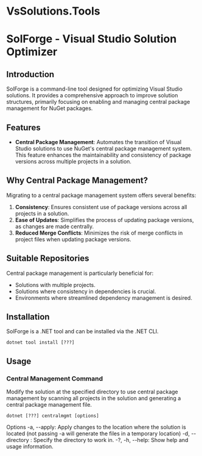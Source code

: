 # VsSolutions.Tools

# SolForge - Visual Studio Solution Optimizer

## Introduction

SolForge is a command-line tool designed for optimizing Visual Studio solutions. It provides a comprehensive approach to improve solution structures, primarily focusing on enabling and managing central package management for NuGet packages.

## Features

- **Central Package Management**: Automates the transition of Visual Studio solutions to use NuGet's central package management system. This feature enhances the maintainability and consistency of package versions across multiple projects in a solution.

## Why Central Package Management?

Migrating to a central package management system offers several benefits:
1. **Consistency**: Ensures consistent use of package versions across all projects in a solution.
2. **Ease of Updates**: Simplifies the process of updating package versions, as changes are made centrally.
3. **Reduced Merge Conflicts**: Minimizes the risk of merge conflicts in project files when updating package versions.

## Suitable Repositories

Central package management is particularly beneficial for:
- Solutions with multiple projects.
- Solutions where consistency in dependencies is crucial.
- Environments where streamlined dependency management is desired.

## Installation

SolForge is a .NET tool and can be installed via the .NET CLI.

```shell
dotnet tool install [???]
```

## Usage

### Central Management Command

Modify the solution at the specified directory to use central package management by scanning all projects in the solution and generating a central package management file.

```
dotnet [???] centralmgmt [options]
```


Options
-a, --apply: Apply changes to the location where the solution is located (not passing -a will generate the files in a temporary location)
-d, --directory <directory>: Specify the directory to work in.
-?, -h, --help: Show help and usage information.